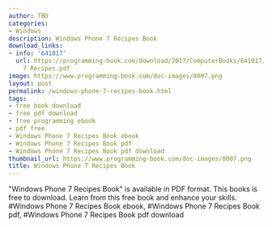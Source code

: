 ```yaml
---
author: TBD
categories:
- Windows
description: Windows Phone 7 Recipes Book
download_links:
- info: '641017'
  url: https://programming-book.com/download/2017/ComputerBooks/641017/Windows Phone
    7 Recipes.pdf
image: https://www.programming-book.com/doc-images/8007.png
layout: post
permalink: /windows-phone-7-recipes-book.html
tags:
- free book download
- free pdf download
- free programming ebook
- pdf free
- Windows Phone 7 Recipes Book ebook
- Windows Phone 7 Recipes Book pdf
- Windows Phone 7 Recipes Book pdf download
thumbnail_url: https://www.programming-book.com/doc-images/8007.png
title: Windows Phone 7 Recipes Book
---
```


 
<div class="item-desc text-justify">
  "Windows Phone 7 Recipes Book" is available in PDF format. This books is free to download. Learn from this free book and enhance your skills.
  <br>
  #Windows Phone 7 Recipes Book ebook, #Windows Phone 7 Recipes Book pdf, #Windows Phone 7 Recipes Book pdf download
</div>